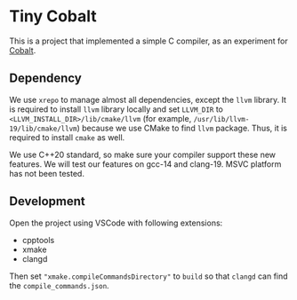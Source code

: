 # Tiny Cobalt

This is a project that implemented a simple C compiler, as an experiment for [Cobalt](https://github.com/The-Cobalt-Develop-Team/cobalt).

## Dependency

We use `xrepo` to manage almost all dependencies, except the `llvm` library. It is required to install `llvm` library locally and set `LLVM_DIR` to `<LLVM_INSTALL_DIR>/lib/cmake/llvm` (for example, `/usr/lib/llvm-19/lib/cmake/llvm`) because we use CMake to find `llvm` package. Thus, it is required to install `cmake` as well.

We use C++20 standard, so make sure your compiler support these new features. We will test our features on gcc-14 and clang-19. MSVC platform has not been tested.

## Development

Open the project using VSCode with following extensions:

- cpptools
- xmake
- clangd

Then set `"xmake.compileCommandsDirectory"` to `build` so that `clangd` can find the `compile_commands.json`.
